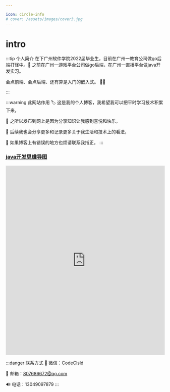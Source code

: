 ```yaml
---

icon: circle-info
# cover: /assets/images/cover3.jpg
---
```

# intro
:::tip 个人简介 
 在下广州软件学院2022届毕业生，目前在广州一教育公司做go后端打怪中。:bug:
 之前在广州一游戏平台公司做go后端，在广州一直播平台做java开发实习。

 会点前端、会点后端、还有算是入门的嵌入式。  🧑‍💻

:::

:::warning 此网站作用
🏷️ 这是我的个人博客，我希望我可以把平时学习技术积累下来，

🚩 之所以发布到网上是因为分享知识让我感到喜悦和快乐，

🌱 后续我也会分享更多和记录更多关于我生活和技术上的看法，

🤡 如果博客上有错误的地方也烦请联系我指正。
:::

### [java开发思维导图](https://www.processon.com/view/link/61c2e717e0b34d606977e654)
<iframe id="embed_dom" name="embed_dom" frameborder="0" style="display:block;width:100%; height:600px;" src="https://www.processon.com/embed/61c2e3b25653bb2eb0287326"></iframe>

:::danger 联系方式
💬 微信：CodeClsld

📄 邮箱：807686672@qq.com

🔊 电话：13049097879
:::

